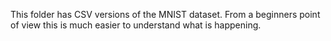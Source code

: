 

This folder has CSV versions of the MNIST dataset. From a beginners point of view this is much easier to understand what is happening.
